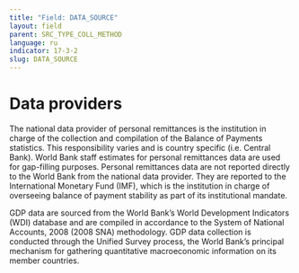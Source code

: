 ```yaml
---
title: "Field: DATA_SOURCE"
layout: field
parent: SRC_TYPE_COLL_METHOD
language: ru
indicator: 17-3-2
slug: DATA_SOURCE
---
```

# Data providers

The national data provider of personal remittances is the institution in charge of the collection and compilation of the Balance of Payments statistics. This responsibility varies and is country specific (i.e. Central Bank). World Bank staff estimates for personal remittances data are used for gap-filling purposes. Personal remittances data are not reported directly to the World Bank from the national data provider. They are reported to the International Monetary Fund (IMF), which is the institution in charge of overseeing balance of payment stability as part of its institutional mandate.

GDP data are sourced from the World Bank’s World Development Indicators (WDI) database and are compiled in accordance to the System of National Accounts, 2008 (2008 SNA) methodology. GDP data collection is conducted through the Unified Survey process, the World Bank’s principal mechanism for gathering quantitative macroeconomic information on its member countries.